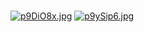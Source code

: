 <br>
<img scr= "1681020582676.jpg">
<br>

<a href="https://imgse.com/i/p9DiO8x"><img src="https://s1.ax1x.com/2023/05/10/p9DiO8x.jpg" alt="p9DiO8x.jpg" border="0" /></a>
<a href="https://imgse.com/i/p9ySip6"><img src="https://s1.ax1x.com/2023/05/12/p9ySip6.jpg" alt="p9ySip6.jpg" border="0" /></a>